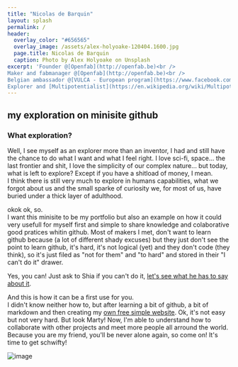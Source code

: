 ```yaml
---
title: "Nicolas de Barquin"
layout: splash
permalink: /
header:
  overlay_color: "#656565"
  overlay_image: /assets/alex-holyoake-120404.1600.jpg
  page.title: Nicolas de Barquin
  caption: Photo by Alex Holyoake on Unsplash
excerpt: 'Founder @[Openfab](http://openfab.be)<br />
Maker and fabmanager @[Openfab](http://openfab.be)<br />
Belgian ambassador @[VULCA - European program](https://www.facebook.com/vulcaeuropeanprogram/)<br />
Explorer and [Multipotentialist](https://en.wikipedia.org/wiki/Multipotentiality)'
---
```

## my exploration on minisite github
### What exploration?

Well, I see myself as an explorer more than an inventor, I had and still have the chance to do what I want and what I feel right. 
I love sci-fi, space... the last frontier and shit, I love the simplicity of our complex nature... but today, what is left to explore? Except if you have a shitload of money, I mean.  
I think there is still very much to explore in humans capabilities, what we forgot about us and the small sparke of curiosity we, for most of us, have buried under a thick layer of adulthood. 

okok ok, so.  
I want this minisite to be my portfolio but also an example on how it could very usefull for myself first and simple to share knowledge and colaborative good pratices whitin github. 
Most of makers I met, don't want to learn github because (a lot of different shady excuses) but they just don't see the point to learn github, it's hard, it's not logical (yet) and they don't code (they think), so it's just filed as "not for them" and "to hard" and stored in their "I can't do it" drawer.  

Yes, you can! Just ask to Shia if you can't do it, [let's see what he has to say about it](https://www.youtube.com/watch?v=-NRaUjbZuOY).  

And this is how it can be a first use for you.   
I didn't know neither how to, but after learning a bit of github, a bit of markdown and then creating my [own free simple website](https://nicolasdb.github.io/post/nicolas-first-post). Ok, it's not easy but not very hard. But look Marty! Now, I'm able to understand how to collaborate with other projects and meet more people all arround the world. Because you are my friend, you'll be never alone again, so come on! It's time to get schwifty!   

![image](https://user-images.githubusercontent.com/12049360/32323816-861f4b74-bfc9-11e7-9795-781b90381454.png)


